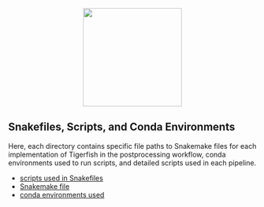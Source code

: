 <div align="center">
    <a href="#readme"><img src="../docs/source/imgs/tigerfish_logo.png" width="200"></a>
</div>

## Snakefiles, Scripts, and Conda Environments

Here, each directory contains specific file paths to Snakemake files for each implementation of Tigerfish in the postprocessing workflow, conda environments used to run scripts, and detailed scripts used in each pipeline.

* [scripts used in Snakefiles](scripts/)
* [Snakemake file](Snakefile)
* [conda environments used](envs/)

